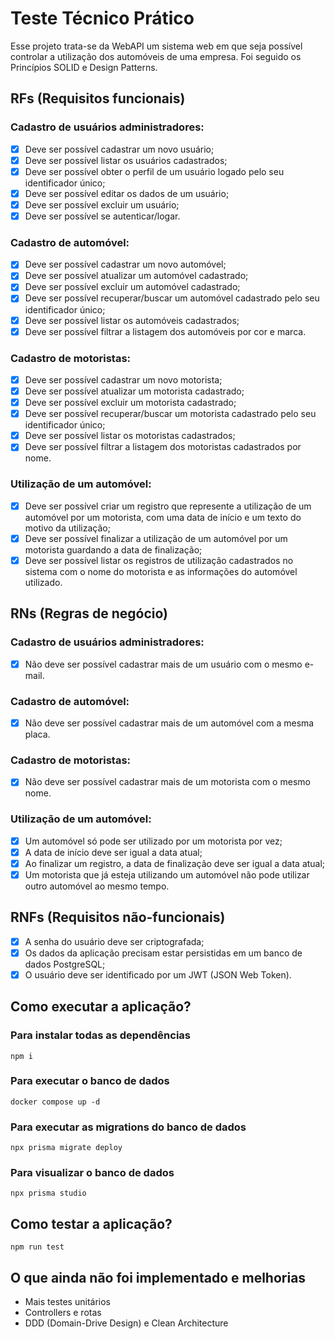 # Teste Técnico Prático

Esse projeto trata-se da WebAPI um sistema web em que seja possível controlar a utilização dos automóveis de uma empresa. Foi seguido os Princípios SOLID e Design Patterns.

## RFs (Requisitos funcionais)

### Cadastro de usuários administradores:
- [x] Deve ser possível cadastrar um novo usuário;
- [x] Deve ser possível listar os usuários cadastrados;
- [x] Deve ser possível obter o perfil de um usuário logado pelo seu identificador único;
- [x] Deve ser possível editar os dados de um usuário;
- [x] Deve ser possível excluir um usuário;
- [x] Deve ser possível se autenticar/logar.

### Cadastro de automóvel:
- [x] Deve ser possível cadastrar um novo automóvel;
- [x] Deve ser possível atualizar um automóvel cadastrado;
- [x] Deve ser possível excluir um automóvel cadastrado;
- [x] Deve ser possível recuperar/buscar um automóvel cadastrado pelo seu identificador único;
- [x] Deve ser possível listar os automóveis cadastrados;
- [x] Deve ser possível filtrar a listagem dos automóveis por cor e marca.

### Cadastro de motoristas:
- [x] Deve ser possível cadastrar um novo motorista;
- [x] Deve ser possível atualizar um motorista cadastrado;
- [x] Deve ser possível excluir um motorista cadastrado;
- [x] Deve ser possível recuperar/buscar um motorista cadastrado pelo seu identificador único;
- [x] Deve ser possível listar os motoristas cadastrados;
- [x] Deve ser possível filtrar a listagem dos motoristas cadastrados por nome.

### Utilização de um automóvel:
- [x] Deve ser possível criar um registro que represente a utilização de um automóvel por um motorista, com uma data de início e um texto do motivo da utilização;
- [x] Deve ser possível finalizar a utilização de um automóvel por um motorista guardando a data de finalização;
- [x] Deve ser possível listar os registros de utilização cadastrados no sistema com o nome do motorista e as informações do automóvel utilizado.

## RNs (Regras de negócio)

### Cadastro de usuários administradores:
- [x] Não deve ser possível cadastrar mais de um usuário com o mesmo e-mail.

### Cadastro de automóvel:
- [x] Não deve ser possível cadastrar mais de um automóvel com a mesma placa.

### Cadastro de motoristas:
- [x] Não deve ser possível cadastrar mais de um motorista com o mesmo nome.

### Utilização de um automóvel:
- [x] Um automóvel só pode ser utilizado por um motorista por vez;
- [x] A data de início deve ser igual a data atual;
- [x] Ao finalizar um registro, a data de finalização deve ser igual a data atual;
- [x] Um motorista que já esteja utilizando um automóvel não pode utilizar outro automóvel ao mesmo tempo.

## RNFs (Requisitos não-funcionais)

- [x] A senha do usuário deve ser criptografada;
- [x] Os dados da aplicação precisam estar persistidas em um banco de dados PostgreSQL;
- [x] O usuário deve ser identificado por um JWT (JSON Web Token).

## Como executar a aplicação?

### Para instalar todas as dependências
```
npm i
```

### Para executar o banco de dados
```
docker compose up -d
```

### Para executar as migrations do banco de dados
```
npx prisma migrate deploy
```

### Para visualizar o banco de dados
```
npx prisma studio
```

## Como testar a aplicação?
```
npm run test
```

## O que ainda não foi implementado e melhorias
- Mais testes unitários
- Controllers e rotas
- DDD (Domain-Drive Design) e Clean Architecture